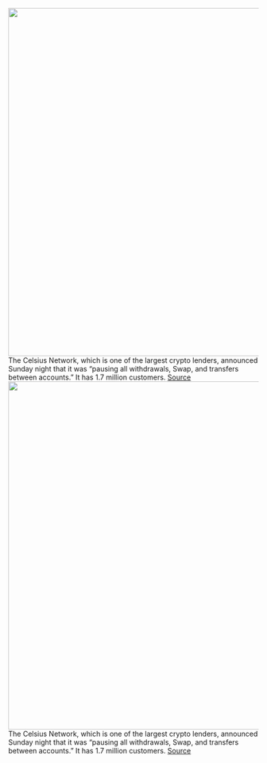 <img src='https://cdn.vox-cdn.com/thumbor/gW6JD_JxbkSrh1AydEuwrj22sMY=/0x0:5000x3333/1200x800/filters:focal(2100x1267:2900x2067)/cdn.vox-cdn.com/uploads/chorus_image/image/70969918/1239951757.0.jpg' width='700px' /><br/>
The Celsius Network, which is one of the largest crypto lenders, announced Sunday night that it was “pausing all withdrawals, Swap, and transfers between accounts.” It has 1.7 million customers.
<a href='https://www.theverge.com/2022/6/13/23165401/defi-cryptocurrency-celsius-network-pause-withdrawals'> Source <a/><img src='https://cdn.vox-cdn.com/thumbor/gW6JD_JxbkSrh1AydEuwrj22sMY=/0x0:5000x3333/1200x800/filters:focal(2100x1267:2900x2067)/cdn.vox-cdn.com/uploads/chorus_image/image/70969918/1239951757.0.jpg' width='700px' /><br/>
The Celsius Network, which is one of the largest crypto lenders, announced Sunday night that it was “pausing all withdrawals, Swap, and transfers between accounts.” It has 1.7 million customers.
<a href='https://www.theverge.com/2022/6/13/23165401/defi-cryptocurrency-celsius-network-pause-withdrawals'> Source <a/>